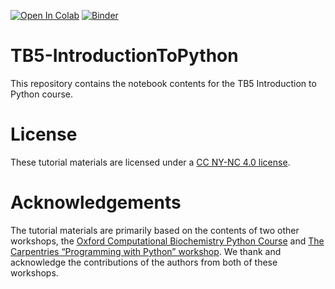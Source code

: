 [![Open In Colab](https://colab.research.google.com/assets/colab-badge.svg)](https://colab.research.google.com/github/bigginlab/TB5-IntroductionToPython/blob/main/TB5-Introduction_to_Python_Programming.ipynb)
[![Binder](https://mybinder.org/badge_logo.svg)](https://mybinder.org/v2/gh/bigginlab/TB5-IntroductionToPython/HEAD)

# TB5-IntroductionToPython

This repository contains the notebook contents for the TB5 Introduction to Python course.

# License

These tutorial materials are licensed under a [CC NY-NC 4.0 license](README.md).

# Acknowledgements

The tutorial materials are primarily based on the contents of two other workshops, the [Oxford Computational Biochemistry Python Course](https://github.com/bigginlab/OxCompBio/tree/master/tutorials/Python) and [The Carpentries “Programming with Python” workshop](https://swcarpentry.github.io/python-novice-inflammation/). We thank and acknowledge the contributions of the authors from both of these workshops.
